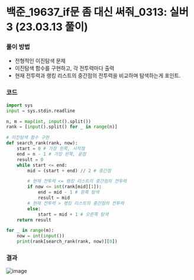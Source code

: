 # 백준_19637_if문 좀 대신 써줘_0313: 실버 3 (23.03.13 풀이)

### 풀이 방법
- 전형적인 이진탐색 문제
- 이진탐색 함수를 구현하고, 각 전투력마다 출력
- 현재 전투력과 랭킹 리스트의 중간점의 전투력을 비교하며 탐색하는게 포인트.

### 코드
```python
import sys
input = sys.stdin.readline

n, m = map(int, input().split())
rank = [input().split() for _ in range(n)]

# 이진탐색 함수 구현
def search_rank(rank, now):
    start = 0 # 가장 왼쪽, 시작점
    end = n - 1 # 가장 왼쪽, 끝점
    result = 0
    while start <= end:
        mid = (start + end) // 2 # 중간점

        # 현재 전투력 <= 랭킹 리스트의 중간점의 전투력
        if now <= int(rank[mid][1]):
            end = mid - 1 # 왼쪽 탐색
            result = mid
        # 현재 전투력 > 랭킹 리스트의 중간점의 전투력
        else:
            start = mid + 1 # 오른쪽 탐색
    return result

for _ in range(m):
    now = int(input())
    print(rank[search_rank(rank, now)][0])
```

### 결과
![image](https://user-images.githubusercontent.com/69101394/224613156-9b35a808-fd5c-4d4e-a496-de600f23a414.png)
